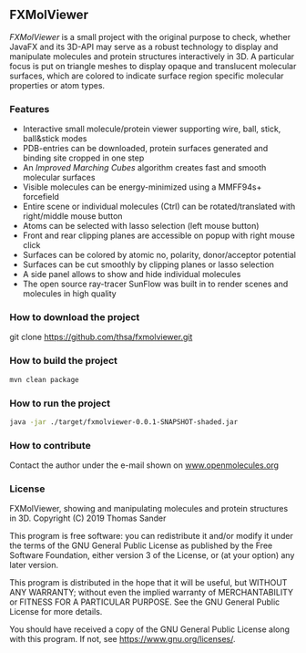 ## FXMolViewer

*FXMolViewer* is a small project with the original purpose to check, whether JavaFX and its 3D-API may serve as a robust technology to display and manipulate molecules and protein structures interactively in 3D. A particular focus is put on triangle meshes to display opaque and translucent molecular surfaces, which are colored to indicate surface region specific molecular properties or atom types.


### Features

* Interactive small molecule/protein viewer supporting wire, ball, stick, ball&stick modes
* PDB-entries can be downloaded, protein surfaces generated and binding site cropped in one step
* An *Improved Marching Cubes* algorithm creates fast and smooth molecular surfaces
* Visible molecules can be energy-minimized using a MMFF94s+ forcefield
* Entire scene or individual molecules (Ctrl) can be rotated/translated with right/middle mouse button
* Atoms can be selected with lasso selection (left mouse button)
* Front and rear clipping planes are accessible on popup with right mouse click
* Surfaces can be colored by atomic no, polarity, donor/acceptor potential
* Surfaces can be cut smoothly by clipping planes or lasso selection
* A side panel allows to show and hide individual molecules
* The open source ray-tracer SunFlow was built in to render scenes and molecules in high quality


### How to download the project

git clone https://github.com/thsa/fxmolviewer.git


### How to build the project

```bash
mvn clean package
```

### How to run the project

```bash
java -jar ./target/fxmolviewer-0.0.1-SNAPSHOT-shaded.jar
```

### How to contribute

Contact the author under the e-mail shown on www.openmolecules.org


### License

FXMolViewer, showing and manipulating molecules and protein structures in 3D.
Copyright (C) 2019 Thomas Sander

This program is free software: you can redistribute it and/or modify
it under the terms of the GNU General Public License as published by
the Free Software Foundation, either version 3 of the License, or
(at your option) any later version.

This program is distributed in the hope that it will be useful,
but WITHOUT ANY WARRANTY; without even the implied warranty of
MERCHANTABILITY or FITNESS FOR A PARTICULAR PURPOSE.  See the
GNU General Public License for more details.

You should have received a copy of the GNU General Public License
along with this program.  If not, see <https://www.gnu.org/licenses/>.

